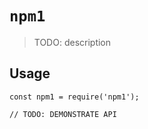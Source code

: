 # `npm1`

> TODO: description

## Usage

```
const npm1 = require('npm1');

// TODO: DEMONSTRATE API
```

